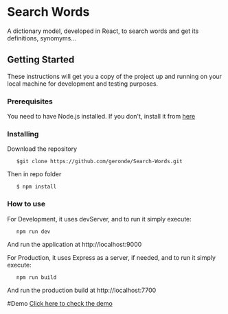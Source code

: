 # Search Words

A dictionary model, developed in React, to search words and get its definitions, synomyms...


## Getting Started

These instructions will get you a copy of the project up and running on your local machine for development and testing purposes.

### Prerequisites

You need to have Node.js installed. If you don't, install it from [here](https://nodejs.org/en/)

### Installing

Download the repository
 

```
   $git clone https://github.com/geronde/Search-Words.git

```

Then in repo folder

```
   $ npm install 

```
### How to use 

For Development, it uses devServer, and to run it simply execute:

```
   npm run dev

```

And run the application at http://localhost:9000

   For Production, it uses Express as a server, if needed, and to run it simply execute:

```
   npm run build

```

And run the production build at http://localhost:7700

#Demo
[Click here to check the demo](https://geronde.github.io/Search-Words-Demo/#/)
